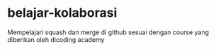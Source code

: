 # belajar-kolaborasi
Mempelajari squash dan merge di github sesuai dengan course yang diberikan oleh dicoding academy
